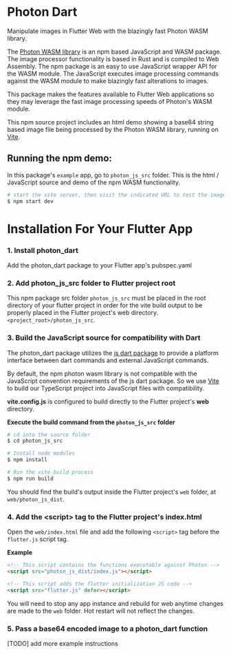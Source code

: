 # Photon Dart
Manipulate images in Flutter Web with the blazingly fast Photon WASM library.

The [Photon WASM library](https://silvia-odwyer.github.io/photon/guide/using-photon-web/) is an npm based JavaScript and WASM package.
The image processor functionality is based in Rust and is compiled to Web Assembly. The npm package is an easy to use JavaScript wrapper API for the WASM module.
The JavaScript executes image processing commands against the WASM module to make blazingly fast alterations to images.

This package makes the features available to Flutter Web applications so they may leverage the fast image processing speeds of Photon's WASM module.

This npm source project includes an html demo showing a base64 string based image file being processed by the Photon WASM library, running on [Vite](https://vitejs.dev/).

## Running the npm demo:

In this package's `example` app, go to `photon_js_src` folder. This is the html / JavaScript source and demo of the npm WASM functionality.

```bash
# start the vite server, then visit the indicated URL to test the image processing.
$ npm start dev
```

# Installation For Your Flutter App

### 1. Install photon_dart

Add the photon_dart package to your Flutter app's pubspec.yaml

### 2. Add photon_js_src folder to Flutter project root

This npm package src folder `photon_js_src` must be placed in the root directory of your flutter project
in order for the vite build output to be properly placed in the Flutter project's web directory. `<project_root>/photon_js_src`.

### 3. Build the JavaScript source for compatibility with Dart

The photon_dart package utilizes the [js dart package](https://pub.dev/packages/js) to provide a platform interface between dart commands and external JavaScript commands.

By default, the npm photon wasm library is not compatible with the JavaScript convention requirements of the js dart package. So we use [Vite](https://vitejs.dev/) to build our
TypeScript project into JavaScript files with compatibility.

**vite.config.js** is configured to build directly to the Flutter project's **web** directory.

**Execute the build command from the `photon_js_src` folder**

```bash
# cd into the source folder
$ cd photon_js_src

# Install node modules
$ npm install

# Run the vite build process
$ npm run build
```

You should find the build's output inside the Flutter project's `web` folder, at `web/photon_js_dist`.

### 4. Add the \<script> tag to the Flutter project's index.html

Open the `web/index.html` file and add the following `<script>` tag before the `flutter.js` script tag.

**Example**

```html
<!-- This script contains the functions executable against Photon -->
<script src="photon_js_dist/index.js"></script>

<!-- This script adds the flutter initialization JS code -->
<script src="flutter.js" defer></script>
```

You will need to stop any app instance and rebuild for web anytime changes are made to the `web` folder. Hot restart will not reflect the changes.

### 5. Pass a base64 encoded image to a photon_dart function

[TODO] add more example instructions
